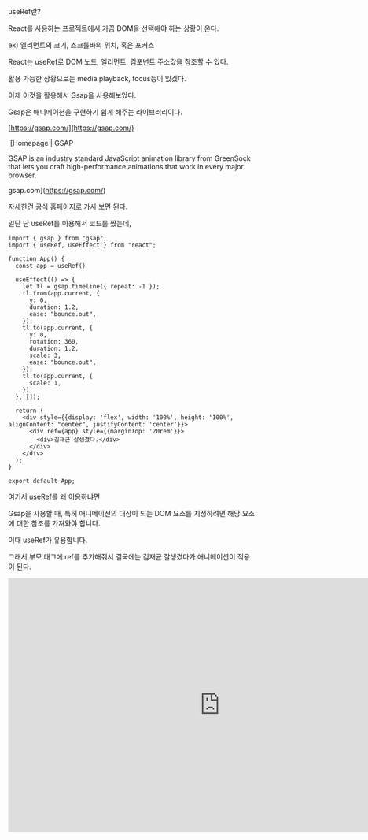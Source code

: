 useRef란?

React를 사용하는 프로젝트에서 가끔 DOM을 선택해야 하는 상황이 온다.

ex) 엘리먼트의 크기, 스크롤바의 위치, 혹은 포커스

React는 useRef로 DOM 노드, 엘리먼트, 컴포넌트 주소값을 참조할 수 있다.

활용 가능한 상황으로는 media playback, focus등이 있겠다.

이제 이것을 활용해서 Gsap을 사용해보았다.

Gsap은 애니메이션을 구현하기 쉽게 해주는 라이브러리이다.

[https://gsap.com/](https://gsap.com/)

 [Homepage | GSAP

GSAP is an industry standard JavaScript animation library from GreenSock that lets you craft high-performance animations that work in every major browser.

gsap.com](https://gsap.com/)

자세한건 공식 홈페이지로 가서 보면 된다.

일단 난 useRef를 이용해서 코드를 짰는데,  
  

```
import { gsap } from "gsap";
import { useRef, useEffect } from "react";

function App() {
  const app = useRef()
  
  useEffect(() => {
    let tl = gsap.timeline({ repeat: -1 });
    tl.from(app.current, {
      y: 0,
      duration: 1.2, 
      ease: "bounce.out", 
    });
    tl.to(app.current, {
      y: 0,
      rotation: 360, 
      duration: 1.2,
      scale: 3, 
      ease: "bounce.out",
    });
    tl.to(app.current, {
      scale: 1,
    })
  }, []);

  return (
    <div style={{display: 'flex', width: '100%', height: '100%', alignContent: "center", justifyContent: 'center'}}>
      <div ref={app} style={{marginTop: '20rem'}}>
        <div>김재균 잘생겼다.</div>
      </div>
    </div>
  );
}

export default App;
```

여기서 useRef를 왜 이용하냐면

Gsap을 사용할 때, 특히 애니메이션의 대상이 되는 DOM 요소를 지정하려면 해당 요소에 대한 참조를 가져와야 합니다.

이때 useRef가 유용합니다.

그래서 부모 태그에 ref를 추가해줘서 결국에는 김재균 잘생겼다가 애니메이션이 적용이 된다.

<iframe src="https://play-tv.kakao.com/embed/player/cliplink/443284979?service=daum_tistory" width="860" height="516" frameborder="0" allowfullscreen="true"></iframe>